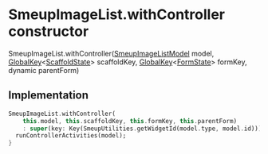 


# SmeupImageList.withController constructor







SmeupImageList.withController([SmeupImageListModel](../../smeup_models_widgets_smeup_image_list_model/SmeupImageListModel-class.md) model, [GlobalKey](https://api.flutter.dev/flutter/widgets/GlobalKey-class.html)&lt;[ScaffoldState](https://api.flutter.dev/flutter/material/ScaffoldState-class.html)> scaffoldKey, [GlobalKey](https://api.flutter.dev/flutter/widgets/GlobalKey-class.html)&lt;[FormState](https://api.flutter.dev/flutter/widgets/FormState-class.html)> formKey, dynamic parentForm)





## Implementation

```dart
SmeupImageList.withController(
    this.model, this.scaffoldKey, this.formKey, this.parentForm)
    : super(key: Key(SmeupUtilities.getWidgetId(model.type, model.id))) {
  runControllerActivities(model);
}
```








